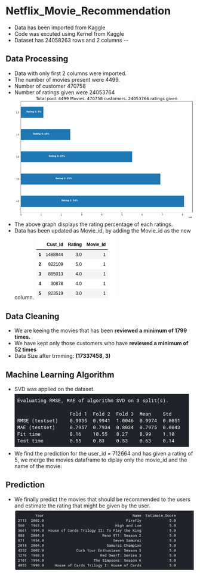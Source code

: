 # Netflix_Movie_Recommendation

- Data has been imported from Kaggle
- Code was excuted using Kernel from Kaggle
- Dataset has 24058263 rows and  2 columns
--
## Data Processing
- Data with only first 2 columns were imported.
- The number of movies present were 4499.
- Number of customer 470758
- Number of ratings given were 24053764
![](https://github.com/Lokeshrathi/Netflix_movie_recommendation/blob/master/Image/rating.png)
- The above graph displays the rating percentage of each ratings.
- Data has been updated as Movie_id, by adding the Movie_id as the new column.
![](https://github.com/Lokeshrathi/Netflix_movie_recommendation/blob/master/Image/Screenshot%20from%202020-06-19%2018-17-48.png)

## Data Cleaning
- We are keeing the movies that has been **reviewed a minimum of 1799 times.**
- We have kept only those customers who have **reviewed a minimum of 52 times**
- Data Size after trmming: **(17337458, 3)**

## Machine Learning Algorithm
- SVD was applied on the dataset.
![](https://github.com/Lokeshrathi/Netflix_movie_recommendation/blob/master/Image/Screenshot%20from%202020-06-19%2018-26-38.png)
- We find the prediction for the user_id = 712664 and has given a rating of 5, we merge the movies dataframe to diplay only the movie_id and the name of the movie.

## Prediction
- We finally predict the movies that should be recommended to the users and estimate the rating that might be given by the user.
![](https://github.com/Lokeshrathi/Netflix_movie_recommendation/blob/master/Image/Screenshot%20from%202020-06-19%2018-32-01.png)



